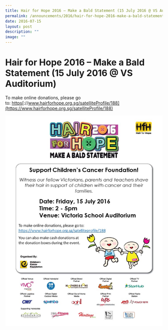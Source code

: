 ```yaml
---
title: Hair for Hope 2016 – Make a Bald Statement (15 July 2016 @ VS Auditorium)
permalink: /announcements/2016/hair-for-hope-2016-make-a-bald-statement-15-july-2016-vs-auditorium/
date: 2016-07-15
layout: post
description: ""
image: ""
---
```


# **Hair for Hope 2016 – Make a Bald Statement (15 July 2016 @ VS Auditorium)**

To make online donations, please go to: [https](https://www.hairforhope.org.sg/satelliteProfile/188)[://www.hairforhope.org.sg/satelliteProfile/188](https://www.hairforhope.org.sg/satelliteProfile/188)

![](/images/HfH-2016-Satellite-Poster-Victoria-School.jpg)